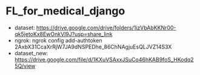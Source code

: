 # FL_for_medical_django
- dataset: https://drive.google.com/drive/folders/1izVbAbKKNr00-qk5jetoKx8EwOnkVl9J?usp=share_link
- ngrok: ngrok config add-authtoken 2AxbX31CcaXrRjW7JA9dNSPEDhe_86ChNAgjuEsQLJVZ14S3X
- dataset_new: https://drive.google.com/file/d/1KXuVSAxxJSuCo46hKAB9foS_HKodq25Q/view